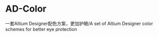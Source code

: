 # AD-Color
一套Altium Designer配色方案，更加护眼/A set of Altium Designer color schemes for better eye protection
